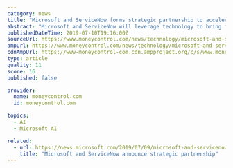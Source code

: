 ```yaml
---
category: news
title: "Microsoft and ServiceNow forms strategic partnership to accelerate digital transformation"
abstract: "Microsoft and ServiceNow will leverage technology to bring further cognitive services and intelligence to products across the Now Platform with Microsoft 365 and Azure. Microsoft and ServiceNow announced a broader strategic partnership intended to ..."
publishedDateTime: 2019-07-10T19:16:00Z
sourceUrl: https://www.moneycontrol.com/news/technology/microsoft-and-servicenow-forms-strategic-partnership-to-accelerate-digital-transformation-4192111.html
ampUrl: https://www.moneycontrol.com/news/technology/microsoft-and-servicenow-forms-strategic-partnership-to-accelerate-digital-transformation-4192111.html/amp
cdnAmpUrl: https://www-moneycontrol-com.cdn.ampproject.org/c/s/www.moneycontrol.com/news/technology/microsoft-and-servicenow-forms-strategic-partnership-to-accelerate-digital-transformation-4192111.html/amp
type: article
quality: 11
score: 16
published: false

provider:
  name: moneycontrol.com
  id: moneycontrol.com

topics:
  - AI
  - Microsoft AI

related:
  - url: https://news.microsoft.com/2019/07/09/microsoft-and-servicenow-announce-strategic-partnership/
    title: "Microsoft and ServiceNow announce strategic partnership"
---
```

